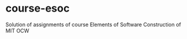 course-esoc
===========

Solution of assignments of course Elements of Software Construction of MIT OCW
